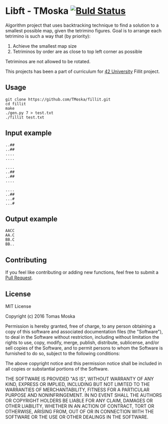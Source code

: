 Libft - TMoska [![Buld Status](https://travis-ci.org/TMoska/fillit.svg)](https://travis-ci.org/TMoska/fillit.svg?branch=master)
===

Algorithm project that uses backtracking technique to find a solution to a smallest possible map, given the tetrimino figures.
Goal is to arrange each tetrimino is such a way that (by priority):

1. Achieve the smallest map size
2. Tetriminos by order are as close to top left corner as possible

Tetriminos are not allowed to be rotated.

This projects has been a part of curriculum for [42 University](https://www.42.us.org) Fillit project.

Usage
---

```
git clone https://github.com/TMoska/fillit.git
cd fillit
make
./gen.py 7 > test.txt
./fillit test.txt
```

Input example
---
```
..##
..##
....
....

....
..##
..##
....

....
..##
...#
...#
```

Output example
---
```
AACC
AA.C
BB.C
BB..
```

Contributing
---

If you feel like contributing or adding new functions, feel free to submit a [Pull Request](https://github.com/TMoska/fillit/pulls).

License
---

MIT License

Copyright (c) 2016 Tomas Moska

Permission is hereby granted, free of charge, to any person obtaining a copy
of this software and associated documentation files (the "Software"), to deal
in the Software without restriction, including without limitation the rights
to use, copy, modify, merge, publish, distribute, sublicense, and/or sell
copies of the Software, and to permit persons to whom the Software is
furnished to do so, subject to the following conditions:

The above copyright notice and this permission notice shall be included in all
copies or substantial portions of the Software.

THE SOFTWARE IS PROVIDED "AS IS", WITHOUT WARRANTY OF ANY KIND, EXPRESS OR
IMPLIED, INCLUDING BUT NOT LIMITED TO THE WARRANTIES OF MERCHANTABILITY,
FITNESS FOR A PARTICULAR PURPOSE AND NONINFRINGEMENT. IN NO EVENT SHALL THE
AUTHORS OR COPYRIGHT HOLDERS BE LIABLE FOR ANY CLAIM, DAMAGES OR OTHER
LIABILITY, WHETHER IN AN ACTION OF CONTRACT, TORT OR OTHERWISE, ARISING FROM,
OUT OF OR IN CONNECTION WITH THE SOFTWARE OR THE USE OR OTHER DEALINGS IN THE
SOFTWARE.
